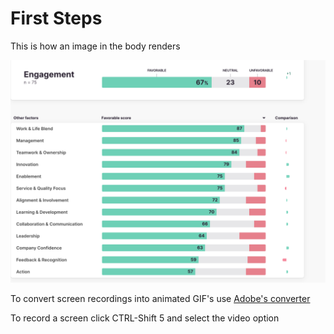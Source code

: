 # First Steps

This is how an image in the body renders

![Some text](Assets/All.png)

To convert screen recordings into animated GIF's use [Adobe's converter](https://www.adobe.com/express/feature/video/convert/video-to-gif)

To record a screen click CTRL-Shift 5 and select the video option
